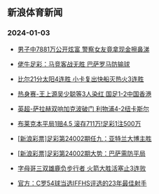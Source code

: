 ## 新浪体育新闻 
### 2024-01-03

+ [男子中7881万公开炫富 警察女友竟拿现金擦鼻涕](https://sports.sina.com.cn/l/2024-01-02/doc-inaaatpm8616206.shtml)

+ [佬牛足彩：马竞客战无胜 巴萨罗马防输球](https://sports.sina.com.cn/l/2024-01-02/doc-inaaatpc9292937.shtml)

+ [比尔21分太阳4连胜 小卡复出快船灭热火3连胜](https://sports.sina.com.cn/basketball/nba/2024-01-02/doc-inaackmc8323225.shtml)

+ [热身赛-王上源吴少聪等3人染红 国足1-2中国香港](https://sports.sina.com.cn/china/national/2024-01-02/doc-inaaatpk5792546.shtml)

+ [英超-萨拉赫双响加克波破门 利物浦4-2纽卡斯尔](https://sports.sina.com.cn/g/pl/2024-01-02/doc-inaaatpc9298454.shtml)

+ [布莱克本平局1赔4.5 滚存711万!足彩1注500万](https://sports.sina.com.cn/l/2024-01-02/doc-inaaatpk5783198.shtml)

+ [[新浪彩票]足彩第24002期任九：亚特兰大博主胜](https://sports.sina.com.cn/l/2024-01-02/doc-inaaatpm8620094.shtml)

+ [[新浪彩票]足彩第24002期大势：巴萨需防平局](https://sports.sina.com.cn/l/2024-01-02/doc-inaaatpm8619590.shtml)

+ [字母哥三双雄鹿负步行者 火箭大胜活塞止3连败](https://sports.sina.com.cn/basketball/nba/2024-01-02/doc-inaaceca8814692.shtml)

+ [官方：C罗54球当选IFFHS评选的23年最佳射手](https://sports.sina.com.cn/g/pl/2024-01-02/doc-inaaatpm8630390.shtml)

